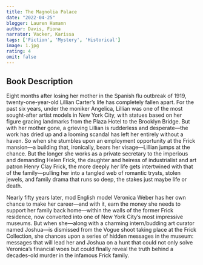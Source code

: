 ```yaml
---
title: The Magnolia Palace 
date: "2022-04-25"
blogger: Lauren Hamann
author: Davis, Fiona
narrator: Vacker, Karissa
tags: ['Fiction', 'Mystery', 'Historical']
image: 1.jpg
rating: 4
omit: false
---
```



## Book Description
Eight months after losing her mother in the Spanish flu outbreak of 1919, twenty-one-year-old Lillian Carter’s life has completely fallen apart. For the past six years, under the moniker Angelica, Lillian was one of the most sought-after artist models in New York City, with statues based on her figure gracing landmarks from the Plaza Hotel to the Brooklyn Bridge. But with her mother gone, a grieving Lillian is rudderless and desperate—the work has dried up and a looming scandal has left her entirely without a haven. So when she stumbles upon an employment opportunity at the Frick mansion—a building that, ironically, bears her visage—Lillian jumps at the chance. But the longer she works as a private secretary to the imperious and demanding Helen Frick, the daughter and heiress of industrialist and art patron Henry Clay Frick, the more deeply her life gets intertwined with that of the family—pulling her into a tangled web of romantic trysts, stolen jewels, and family drama that runs so deep, the stakes just maybe life or death.

Nearly fifty years later, mod English model Veronica Weber has her own chance to make her career—and with it, earn the money she needs to support her family back home—within the walls of the former Frick residence, now converted into one of New York City’s most impressive museums. But when she—along with a charming intern/budding art curator named Joshua—is dismissed from the Vogue shoot taking place at the Frick Collection, she chances upon a series of hidden messages in the museum: messages that will lead her and Joshua on a hunt that could not only solve Veronica’s financial woes but could finally reveal the truth behind a decades-old murder in the infamous Frick family.